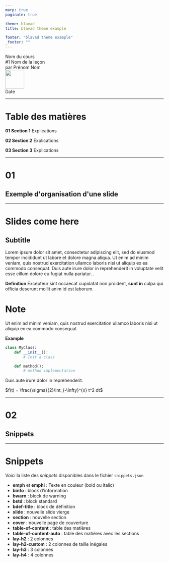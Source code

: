 ```yaml
---
marp: true
paginate: true

theme: blavad
title: blavad theme example

footer: "blavad theme example"
_footer: ""
---
```


<!-- PAGE DE COUVERTURE -->
<!-- _paginate: skip -->
<!-- _class: cover -->
<div class='coverBlockCenter'><div class='coverModuleName'>Nom du cours</div><div class='coverCourseName'><span class='important'>#1 </span>Nom de la leçon</div><div class='coverAuthor'>par <span class='important'>Prénom Nom</span></div></div><img class='coverFooterLeft' height='60px' src='' /><div class='coverYear coverFooterRight'>Date</div>

---

<!-- TABLE DES MATIERES -->

# Table des matières

<b><span class='important'>01 </span>Section 1</b>
Explications

<b><span class='important'>02 </span> Section 2</b>
Explications

<b><span class='important'>03 </span> Section 3</b>
Explications

---

## <!-- FIN TABLE DES MATIERES -->

<!-- PARTIE 01 : Section 1 -->

<div class='main'>

# 01

## Exemple d'organisation d'une slide

</div>

---

# Slides come here

## Subtitle

Lorem ipsum dolor sit amet, consectetur adipiscing elit, sed do eiusmod tempor incididunt ut labore et dolore magna aliqua. Ut enim ad minim veniam, quis nostrud exercitation ullamco laboris nisi ut aliquip ex ea commodo consequat. Duis aute irure dolor in reprehenderit in voluptate velit esse cillum dolore eu fugiat nulla pariatur. .

<div class='flex-horizontal'><div class='flex'>

<b class='important'>Definition</b>
Excepteur sint occaecat cupidatat non proident, **sunt in** culpa qui officia deserunt mollit anim id est laborum.

<div class='block note'>

<i class='block-icon fas fa-info'></i>

# Note

Ut enim ad minim veniam, quis nostrud exercitation ullamco laboris nisi ut aliquip ex ea commodo consequat.

</div>

</div><div class='flex'>

<b class='important'>Example</b>

```python
class MyClass:
    def __init__():
        # Init a class

    def method():
        # method implementation
```

<div class='block warning'>

<i class='block-icon fas fa-exclamation'></i>

Duis aute irure dolor in reprehenderit.

$f(t) = \frac{\sigma}{2}\int_{-\infty}^{x} t^2 dt$

</div>

</div></div>

---

<!-- PARTIE 02 : Section 2 -->

<div class='main'>

# 02

## Snippets

</div>

---

# Snippets

Voici la liste des <i class='important'>snippets</i> disponibles dans le fichier `snippets.json`

- **emph** et **emphi** : Texte en couleur (bold ou italic)
- **binfo** : block d'information
- **bwarn** : block de warning
- **bstd** : block standard
- **bdef-title** : block de définition
- **slide** : nouvelle slide vierge
- **section** : nouvelle section
- **cover** : nouvelle page de couverture
- **table-of-content** : table des matières
- **table-of-content-auto** : table des matières avec les sections
- **lay-h2** : 2 colonnes
- **lay-h2-custom** : 2 colonnes de taille inégales
- **lay-h3** : 3 colonnes
- **lay-h4** : 4 colonnes

<script type='module'>
import mermaid from 'https://cdn.jsdelivr.net/npm/mermaid@10.0.0/dist/mermaid.esm.min.mjs';
mermaid.initialize({ startOnLoad: true });
window.addEventListener('vscode.markdown.updateContent', function() { mermaid.init() });
</script>
